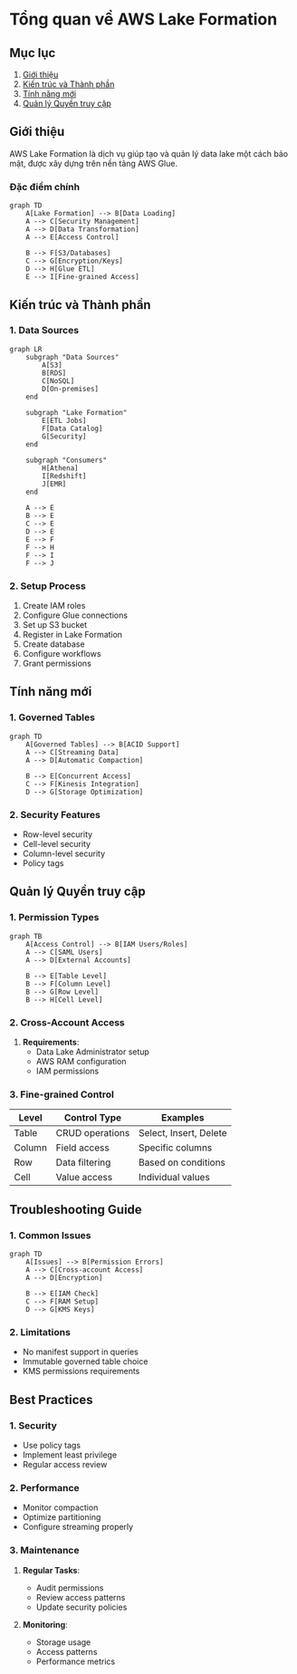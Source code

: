 # Tổng quan về AWS Lake Formation

## Mục lục
1. [Giới thiệu](#giới-thiệu)
2. [Kiến trúc và Thành phần](#kiến-trúc-và-thành-phần)
3. [Tính năng mới](#tính-năng-mới)
4. [Quản lý Quyền truy cập](#quản-lý-quyền-truy-cập)

## Giới thiệu

AWS Lake Formation là dịch vụ giúp tạo và quản lý data lake một cách bảo mật, được xây dựng trên nền tảng AWS Glue.

### Đặc điểm chính
```mermaid
graph TD
    A[Lake Formation] --> B[Data Loading]
    A --> C[Security Management]
    A --> D[Data Transformation]
    A --> E[Access Control]
    
    B --> F[S3/Databases]
    C --> G[Encryption/Keys]
    D --> H[Glue ETL]
    E --> I[Fine-grained Access]
```

## Kiến trúc và Thành phần

### 1. Data Sources
```mermaid
graph LR
    subgraph "Data Sources"
        A[S3]
        B[RDS]
        C[NoSQL]
        D[On-premises]
    end
    
    subgraph "Lake Formation"
        E[ETL Jobs]
        F[Data Catalog]
        G[Security]
    end
    
    subgraph "Consumers"
        H[Athena]
        I[Redshift]
        J[EMR]
    end
    
    A --> E
    B --> E
    C --> E
    D --> E
    E --> F
    F --> H
    F --> I
    F --> J
```

### 2. Setup Process
1. Create IAM roles
2. Configure Glue connections
3. Set up S3 bucket
4. Register in Lake Formation
5. Create database
6. Configure workflows
7. Grant permissions

## Tính năng mới

### 1. Governed Tables
```mermaid
graph TD
    A[Governed Tables] --> B[ACID Support]
    A --> C[Streaming Data]
    A --> D[Automatic Compaction]
    
    B --> E[Concurrent Access]
    C --> F[Kinesis Integration]
    D --> G[Storage Optimization]
```

### 2. Security Features
- Row-level security
- Cell-level security
- Column-level security
- Policy tags

## Quản lý Quyền truy cập

### 1. Permission Types
```mermaid
graph TB
    A[Access Control] --> B[IAM Users/Roles]
    A --> C[SAML Users]
    A --> D[External Accounts]
    
    B --> E[Table Level]
    B --> F[Column Level]
    B --> G[Row Level]
    B --> H[Cell Level]
```

### 2. Cross-Account Access
1. **Requirements**:
   - Data Lake Administrator setup
   - AWS RAM configuration
   - IAM permissions

### 3. Fine-grained Control
| Level | Control Type | Examples |
|-------|-------------|----------|
| Table | CRUD operations | Select, Insert, Delete |
| Column | Field access | Specific columns |
| Row | Data filtering | Based on conditions |
| Cell | Value access | Individual values |

## Troubleshooting Guide

### 1. Common Issues
```mermaid
graph TD
    A[Issues] --> B[Permission Errors]
    A --> C[Cross-account Access]
    A --> D[Encryption]
    
    B --> E[IAM Check]
    C --> F[RAM Setup]
    D --> G[KMS Keys]
```

### 2. Limitations
- No manifest support in queries
- Immutable governed table choice
- KMS permissions requirements

## Best Practices

### 1. Security
- Use policy tags
- Implement least privilege
- Regular access review

### 2. Performance
- Monitor compaction
- Optimize partitioning
- Configure streaming properly

### 3. Maintenance
1. **Regular Tasks**:
   - Audit permissions
   - Review access patterns
   - Update security policies

2. **Monitoring**:
   - Storage usage
   - Access patterns
   - Performance metrics